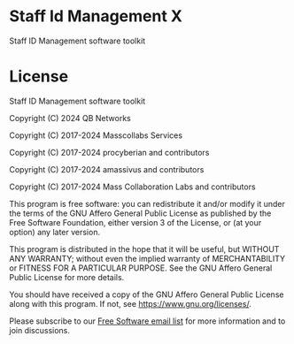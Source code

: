 # Staff Id Management X

Staff ID Management software toolkit

# License

Staff ID Management software toolkit

Copyright (C) 2024 QB Networks

Copyright (C) 2017-2024 Masscollabs Services

Copyright (C) 2017-2024 procyberian and contributors

Copyright (C) 2017-2024 amassivus and contributors

Copyright (C) 2017-2024 Mass Collaboration Labs and contributors

This program is free software: you can redistribute it and/or modify
it under the terms of the GNU Affero General Public License as published
by the Free Software Foundation, either version 3 of the License, or
(at your option) any later version.

This program is distributed in the hope that it will be useful,
but WITHOUT ANY WARRANTY; without even the implied warranty of
MERCHANTABILITY or FITNESS FOR A PARTICULAR PURPOSE.  See the
GNU Affero General Public License for more details.

You should have received a copy of the GNU Affero General Public License
along with this program.  If not, see <https://www.gnu.org/licenses/>.

Please subscribe to our [Free Software email list](https://www.masscollabs.xyz/mailman/listinfo/freesoftware_masscollabs.xyz) for more information and to join discussions.
